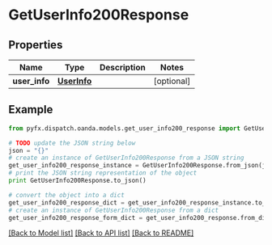# GetUserInfo200Response


## Properties
Name | Type | Description | Notes
------------ | ------------- | ------------- | -------------
**user_info** | [**UserInfo**](UserInfo.md) |  | [optional] 

## Example

```python
from pyfx.dispatch.oanda.models.get_user_info200_response import GetUserInfo200Response

# TODO update the JSON string below
json = "{}"
# create an instance of GetUserInfo200Response from a JSON string
get_user_info200_response_instance = GetUserInfo200Response.from_json(json)
# print the JSON string representation of the object
print GetUserInfo200Response.to_json()

# convert the object into a dict
get_user_info200_response_dict = get_user_info200_response_instance.to_dict()
# create an instance of GetUserInfo200Response from a dict
get_user_info200_response_form_dict = get_user_info200_response.from_dict(get_user_info200_response_dict)
```
[[Back to Model list]](../README.md#documentation-for-models) [[Back to API list]](../README.md#documentation-for-api-endpoints) [[Back to README]](../README.md)


